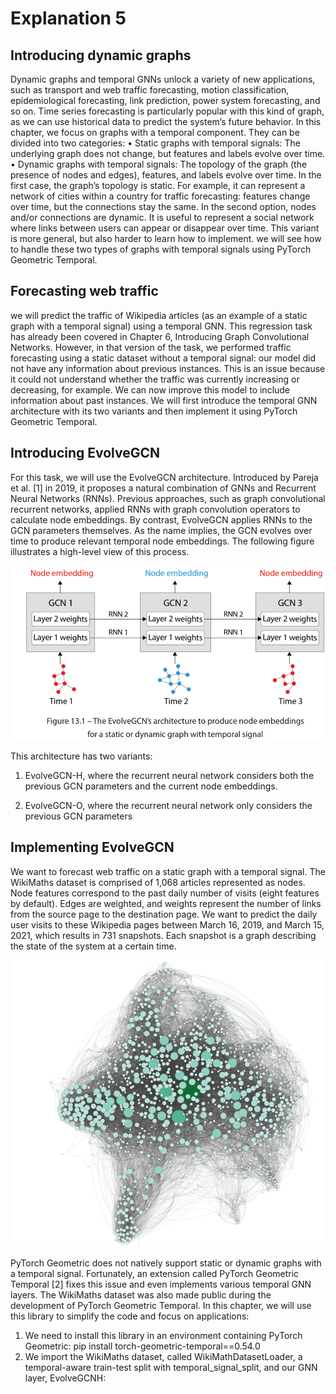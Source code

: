 # Explanation 5

## Introducing dynamic graphs

Dynamic graphs and temporal GNNs unlock a variety of new applications, such as transport and web
traffic forecasting, motion classification, epidemiological forecasting, link prediction, power system
forecasting, and so on. Time series forecasting is particularly popular with this kind of graph, as we
can use historical data to predict the system’s future behavior.
In this chapter, we focus on graphs with a temporal component. They can be divided into two categories:
• Static graphs with temporal signals: The underlying graph does not change, but features and
labels evolve over time.
• Dynamic graphs with temporal signals: The topology of the graph (the presence of nodes
and edges), features, and labels evolve over time.
In the first case, the graph’s topology is static. For example, it can represent a network of cities within
a country for traffic forecasting: features change over time, but the connections stay the same.
In the second option, nodes and/or connections are dynamic. It is useful to represent a social network
where links between users can appear or disappear over time. This variant is more general, but also
harder to learn how to implement.
we will see how to handle these two types of graphs with temporal signals
using PyTorch Geometric Temporal.

## Forecasting web traffic

we will predict the traffic of Wikipedia articles (as an example of a static graph with a
temporal signal) using a temporal GNN. This regression task has already been covered in Chapter 6,
Introducing Graph Convolutional Networks. However, in that version of the task, we performed traffic
forecasting using a static dataset without a temporal signal: our model did not have any information
about previous instances. This is an issue because it could not understand whether the traffic was
currently increasing or decreasing, for example. We can now improve this model to include information
about past instances.
We will first introduce the temporal GNN architecture with its two variants and then implement it
using PyTorch Geometric Temporal.

## Introducing EvolveGCN

For this task, we will use the EvolveGCN architecture. Introduced by Pareja et al. [1] in 2019, it proposes
a natural combination of GNNs and Recurrent Neural Networks (RNNs). Previous approaches,
such as graph convolutional recurrent networks, applied RNNs with graph convolution operators to
calculate node embeddings. By contrast, EvolveGCN applies RNNs to the GCN parameters themselves.
As the name implies, the GCN evolves over time to produce relevant temporal node embeddings. The
following figure illustrates a high-level view of this process.

![](Figure5-1.PNG)

This architecture has two variants:

1. EvolveGCN-H, where the recurrent neural network considers both the previous GCN parameters
and the current node embeddings.

3. EvolveGCN-O, where the recurrent neural network only considers the previous GCN parameters

## Implementing EvolveGCN


We want to forecast web traffic on a static graph with a temporal signal. The WikiMaths
dataset is comprised of 1,068 articles represented as nodes. Node features correspond to the past daily
number of visits (eight features by default). Edges are weighted, and weights represent the number of
links from the source page to the destination page. We want to predict the daily user visits to these
Wikipedia pages between March 16, 2019, and March 15, 2021, which results in 731 snapshots. Each
snapshot is a graph describing the state of the system at a certain time.

![](Figure5-2.PNG)


PyTorch Geometric does not natively support static or dynamic graphs with a temporal signal.
Fortunately, an extension called PyTorch Geometric Temporal [2] fixes this issue and even implements
various temporal GNN layers. The WikiMaths dataset was also made public during the development
of PyTorch Geometric Temporal. In this chapter, we will use this library to simplify the code and
focus on applications:

1. We need to install this library in an environment containing PyTorch Geometric:
pip install torch-geometric-temporal==0.54.0
2. We import the WikiMaths dataset, called WikiMathDatasetLoader, a temporal-aware
train-test split with temporal_signal_split, and our GNN layer, EvolveGCNH:


